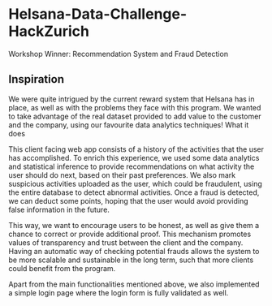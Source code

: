 # Helsana-Data-Challenge-HackZurich
Workshop Winner: Recommendation System and Fraud Detection 

## Inspiration

We were quite intrigued by the current reward system that Helsana has in place, as well as with the problems they face with this program. We wanted to take advantage of the real dataset provided to add value to the customer and the company, using our favourite data analytics techniques!
What it does

This client facing web app consists of a history of the activities that the user has accomplished. To enrich this experience, we used some data analytics and statistical inference to provide recommendations on what activity the user should do next, based on their past preferences. We also mark suspicious activities uploaded as the user, which could be fraudulent, using the entire database to detect abnormal activities. Once a fraud is detected, we can deduct some points, hoping that the user would avoid providing false information in the future.

This way, we want to encourage users to be honest, as well as give them a chance to correct or provide additional proof. This mechanism promotes values of transparency and trust between the client and the company. Having an automatic way of checking potential frauds allows the system to be more scalable and sustainable in the long term, such that more clients could benefit from the program.

Apart from the main functionalities mentioned above, we also implemented a simple login page where the login form is fully validated as well.
